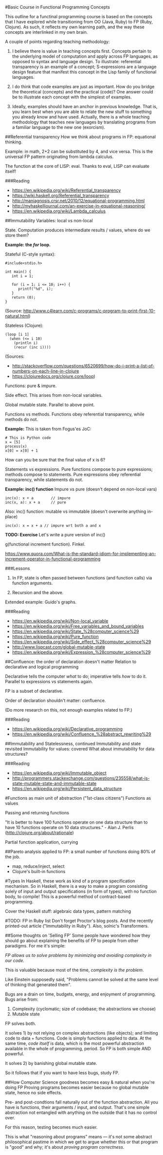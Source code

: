 #Basic Course in Functional Programming Concepts

This outline for a functinal programming course is based on the concepts that I have explored
while transitioning from OO (Java, Ruby) to FP (Ruby, Clojure). As such, it reflects my own
learning path, and the way these concepts are interlinked in my own brain.

A couple of points regarding teaching methodology:

1. I believe there is value in teaching concepts first. Concepts pertain to the underlying
model of computation and apply across FP languages, as opposed to syntax and language design.
To illustrate: referential transparency is an example of a concept; S-expressions are a
language design feature that manifest this concept in the Lisp family of functional languages.

2. I do think that code examples are just as important. How do you bridge the theoretical (concepts)
and the practical (code)? One answer could be to illustrate each concept with the simplest
of examples.

3. Ideally, examples should have an anchor in previous knowledge. That is, you learn best when
you are able to relate the new stuff to something you already know and have used. Actually, there
is a whole teaching methodology that teaches new languages by translating programs from a familiar language to the new one (exorcism).

##Referential transparency
How we think about programs in FP: equational thinking.

Example: in math, 2+2 can be substituted by 4, and vice versa. This is the universal FP pattern
originating from lambda calculus.

The function at the core of LISP: eval. Thanks to eval, LISP can evaluate itself!

###Reading
* https://en.wikipedia.org/wiki/Referential_transparency
* https://wiki.haskell.org/Referential_transparency
* http://maniagnosis.crsr.net/2010/12/equational-programming.html
* http://myhaskelljournal.com/an-exercise-in-equational-reasoning/
* https://en.wikipedia.org/wiki/Lambda_calculus

##Immutability
Variables: local vs non-local

State. Computation produces intermediate results / values, where do we store them?

**Example: the *for* loop.**

Stateful (C-style syntax):

    #include<stdio.h>

    int main() {
       int i = 1;

       for (i = 1; i <= 10; i++) {
          printf("%d", i);
       }
       return (0);
    }

(Source: http://www.c4learn.com/c-programs/c-program-to-print-first-10-natural.html)

Stateless (Clojure):

    (loop [i 1]
      (when (<= i 10)
        (println i)
        (recur (inc i))))

(Sources:

* http://stackoverflow.com/questions/6520699/how-do-i-print-a-list-of-numbers-on-each-line-in-clojure
* https://clojuredocs.org/clojure.core/loop)

Functions: pure & impure.

Side effect. This arises from non-local variables.

Global mutable state. Parallel to above point.

Functions vs methods. Functions obey referential transparency, while methods do not.

**Example:**
This is taken from Fogus'es JoC:

    # This is Python code
    x = [5]
    process(x)
    x[0] = x[0] + 1

How can you be sure that the final value of x is 6?

Statements vs expressions. Pure functions compose to pure expressions; methods compose to statements.
Pure expressions obey referential transparency, while statements do not.

**Example: inc() function**
Impure vs pure (doesn't depend on non-local vars)

    inc(x): x + a        // impure
    inc(x, a): x + a     // pure

Also: inc() function: mutable vs immutable (doesn't overwrite anything in-place)

    inc(x): x = x + a // impure wrt both a and x

**TODO: Exercise**
Let's write a pure version of inc()

g(functional increment function). Finkel.

https://www.quora.com/What-is-the-standard-idiom-for-implementing-an-increment-operator-in-functional-programming

###Lessons
1. In FP, state is often passed between functions (and function calls) via function arguments.

2. Recursion and the above.

Extended example: Guido's graphs.

###Reading
* https://en.wikipedia.org/wiki/Non-local_variable
* https://en.wikipedia.org/wiki/Free_variables_and_bound_variables
* https://en.wikipedia.org/wiki/State_%28computer_science%29
* https://en.wikipedia.org/wiki/Pure_function
* https://en.wikipedia.org/wiki/Side_effect_%28computer_science%29
* http://www.lispcast.com/global-mutable-state
* https://en.wikipedia.org/wiki/Expression_%28computer_science%29

##Confluence: the order of declaration doesn't matter
Relation to declarative and logical programming

Declarative tells the computer *what* to do; imperative tells *how* to do it. Parallel to
expressions vs statements again.

FP is a subset of declarative.

Order of declaration shouldn't matter: confluence.

(Do more research on this, not enough examples related to FP.)

###Reading
* https://en.wikipedia.org/wiki/Declarative_programming
* https://en.wikipedia.org/wiki/Confluence_%28abstract_rewriting%29

##Immutability and Statelessness, continued
Immutability and state revisited
Immutability for values: covered
What about immutability for data structures?

###Reading
* https://en.wikipedia.org/wiki/Immutable_object
* http://programmers.stackexchange.com/questions/235558/what-is-state-mutable-state-and-immutable-state
* https://en.wikipedia.org/wiki/Persistent_data_structure

#Functions as main unit of abstraction ("1st-class citizens")
Functions as values

Passing and returning functions

"It is better to have 100 functions operate on one data structure than to have 10 functions
operate on 10 data structures." - Alan J. Perlis (http://clojure.org/about/rationale)

Partial function application, currying

##Pareto analysis applied to FP: a small number of functions doing 80% of the job.
* map, reduce/inject, select
* Clojure's built-in functions

#Types
In Haskell, these work as kind of a program specification mechanism. So in Haskell,
there is a way to make a program consisting solely of input and output specifications
(in form of types), with no function body, to compile! This is a powerful method of
contract-based programming.

Cover the Haskell stuff: algebraic data types, pattern matching

#TODO: FP in Ruby list
Don't forget Proctor's blog posts. And the recently printed-out article ("Immutability in Ruby"). Also,
solnic's Transformers.

##Some thoughts on 'Selling FP'
Some people have wondered how they should go about explaining the benefits of FP to
people from other paradigms. For me it's simple:

*FP allows us to solve problems by minimizing and avoiding complexity in our code.*

This is valuable because most of the time, *complexity is the problem*.

Like Einstein supposedly said, "Problems cannot be solved at the same level of thinking
that generated them".

Bugs are a drain on time, budgets, energy, and enjoyment of programming. Bugs arise from:

1. Complexity (cyclomatic; size of codebase; the abstractions we choose)
2. Mutable state

FP solves both.

It solves 1) by not relying on complex abstractions (like objects); and limiting code to
data + functions. Code is simply functions applied to data. At the same time, *code itself*
is data, which is the most powerful abstraction available in the whole of programming, period.
So FP is both simple AND powerful.

It solves 2) by banishing global mutable state.

So it follows that if you want to have less bugs, study FP.

##How Computer Science goodness becomes easy & natural when you're doing FP
Proving programs becomes easier because no global mutable state, hence no side effects.

Pre- and post-condtions fall naturally out of the function abstraction. All you have is
functions, their arguments / input, and output. That's one simple abstraction not entangled
with anything on the outside that it has no control over.

For this reason, testing becomes much easier.

This is what "reasoning about programs" means — it's not some abstract philosophical pastime
in which we get to argue whether this or that program is "good" and why; it's about
*proving program correctness*.



